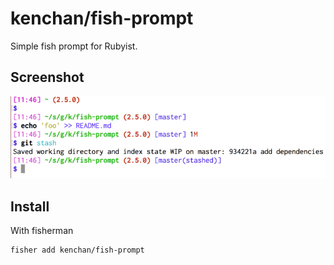 # kenchan/fish-prompt

Simple fish prompt for Rubyist.

## Screenshot

![screenshot](./screenshot.png)

## Install

With fisherman

```sh
fisher add kenchan/fish-prompt
```
